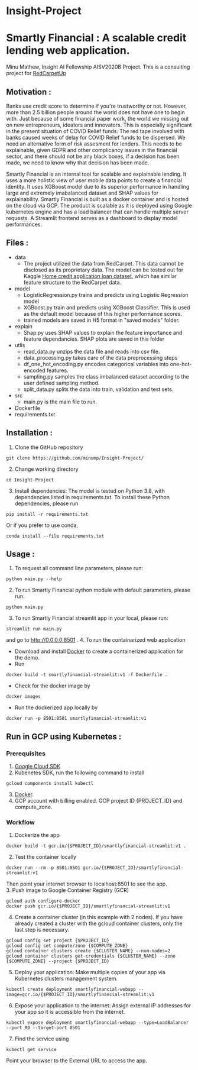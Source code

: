 # Insight-Project

# Smartly Financial : A scalable credit lending web application.
Minu Mathew, Insight AI Fellowship AISV2020B Project. 
This is a consulting project for [RedCarpetUp](https://www.redcarpetup.com)

## Motivation :
Banks use credit score to determine if you're trustworthy or not. However, more than 2.5 billion people around the world does not have one to begin with. Just because of some financial paper work, the world we missing out on new entrepreneurs, ideators and innovators. This is especially significant in the present situation of COVID Relief funds. The red tape involved with banks caused weeks of delay for COVID Relief funds to be dispersed. 
We need an alternative form of risk assesment for lenders. This needs to be explainable, given GDPR and other complicancy issues in the financial sector, and there should not be any black boxes, if a decision has been made, we need to know why that decision has been made.

Smartly Financial is an internal tool for scalable and explainable lending. It uses a more holistic view of user mobile data points to create a financial identity. It uses XGBoost model due to its superior performance in handling large and extremely imabalanced dataset and SHAP values for explainability. Smartly Financial is built as a docker container and is hosted on the cloud via GCP. The product is scalable as it is deployed using Google kubernetes engine and has a load balancer that can handle multiple server requests. A Streamlit frontend serves as a dashboard to display model performances.

## Files :
- data
  - The project utilized the data from RedCarpet. This data cannot be disclosed as its proprietary data. The model can be tested out for Kaggle [Home credit application loan dataset](https://www.kaggle.com/c/home-credit-default-risk/data?select=application_train.csv), which has similar feature structure to the RedCarpet data.
- model
  - LogisticRegression.py trains and predicts using Logistic Regression model
  - XGBoost.py train and predicts using XGBoost Classifier. This is used as the default model because of this higher performance scores.
  - trained models are saved in H5 format in "saved models" folder.
- explain
  - Shap.py uses SHAP values to explain the feature importance and feature dependancies. SHAP plots are saved in this folder
- utlis
  - read_data.py unzips the data file and reads into csv file.
  - data_processing.py takes care of the data preprocessing steps
  - df_one_hot_encoding.py encodes categorical variables into one-hot-encoded features.
  - sampling.py samples the class imbalanced dataset according to the user defined sampling method.
  - split_data.py splits the data into train, validation and test sets.
- src
  - main.py is the main file to run.
- Dockerfile
- requirements.txt


## Installation :
1. Clone the GitHub repository
```
git clone https://github.com/minump/Insight-Project/
```
2. Change working directory
```
cd Insight-Project
```
3. Install dependencies: The model is tested on Python 3.8, with dependencies listed in requirements.txt. To install these Python dependencies, please run
```
pip install -r requirements.txt
```
Or if you prefer to use conda,
```
conda install --file requirements.txt
```
## Usage :
1. To request all command line parameters, please run:
```
python main.py --help
```
2. To run Smartly Financial python module with default parameters, please run:
```
python main.py
```
3. To run Smartly Financial streamlit app in your local, please run:
```
streamlit run main.py
```
and go to http://0.0.0.0:8501 .
4. To run the containarized web application
- Download and install [Docker](https://docs.docker.com/get-docker/) to create a containerized application for the demo.
- Run
```
docker build -t smartlyfinancial-streamlit:v1 -f Dockerfile .
```
- Check for the docker image by
```
docker images
```
- Run the dockerized app locally by
```
docker run -p 8501:8501 smartlyfinancial-streamlit:v1
```

## Run in GCP using Kubernetes :
### Prerequisites
1. [Google Cloud SDK](https://cloud.google.com/sdk/install)
2. Kubenetes SDK, run the following command to install
```
gcloud components install kubectl
```
3. [Docker](https://docs.docker.com/get-docker/).
4. GCP account with billing enabled. GCP project ID {PROJECT_ID} and compute_zone.

### Workflow

1. Dockerize the app
```
docker build -t gcr.io/{$PROJECT_ID}/smartlyfinancial-streamlit:v1 .
```
2. Test the container locally
```
docker run --rm -p 8501:8501 gcr.io/{$PROJECT_ID}/smartlyfinancial-streamlit:v1
```
Then point your internet browser to localhost:8501 to see the app.\
3. Push image to Google Container Registry (GCR)
```
gcloud auth configure-docker
docker push gcr.io/{$PROJECT_ID}/smartlyfinancial-streamlit:v1
```
4. Create a container cluster (in this example with 2 nodes). If you have already created a cluster with the gcloud container clusters, only the last step is necessary.
```
gcloud config set project {$PROJECT_ID}
gcloud config set compute/zone {$COMPUTE_ZONE}
gcloud container clusters create {$CLUSTER_NAME} --num-nodes=2
gcloud container clusters get-credentials {$CLUSTER_NAME} --zone {$COMPUTE_ZONE} --project {$PROJECT_ID}
```
5. Deploy your application: Make multiple copies of your app via Kubernetes clusters management system.
```
kubectl create deployment smartlyfinancial-webapp --image=gcr.io/{$PROJECT_ID}/smartlyfinancial-streamlit:v1
```
6. Expose your application to the internet: Assign external IP addresses for your app so it is accessible from the internet.
```
kubectl expose deployment smartlyfinancial-webapp --type=LoadBalancer --port 80 --target-port 8501
```
7. Find the service using
```
kubectl get service
```
Point your browser to the External URL to access the app.









